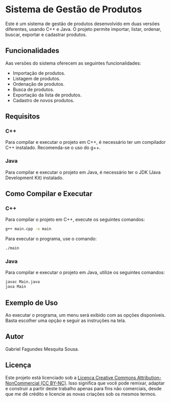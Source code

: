 # Sistema de Gestão de Produtos

Este é um sistema de gestão de produtos desenvolvido em duas versões diferentes, usando C++ e Java. O projeto permite importar, listar, ordenar, buscar, exportar e cadastrar produtos.

## Funcionalidades

Aas versões do sistema oferecem as seguintes funcionalidades:

- Importação de produtos.
- Listagem de produtos.
- Ordenação de produtos.
- Busca de produtos.
- Exportação da lista de produtos.
- Cadastro de novos produtos.

## Requisitos

### C++

Para compilar e executar o projeto em C++, é necessário ter um compilador C++ instalado. Recomenda-se o uso do g++.

### Java

Para compilar e executar o projeto em Java, é necessário ter o JDK (Java Development Kit) instalado.

## Como Compilar e Executar

### C++

Para compilar o projeto em C++, execute os seguintes comandos:

```bash
g++ main.cpp -o main
```

Para executar o programa, use o comando:

```bash
./main
```

### Java

Para compilar e executar o projeto em Java, utilize os seguintes comandos:

```bash
javac Main.java
java Main
```
## Exemplo de Uso
Ao executar o programa, um menu será exibido com as opções disponíveis. Basta escolher uma opção e seguir as instruções na tela.

## Autor
Gabriel Fagundes Mesquita Sousa.

## Licença

Este projeto está licenciado sob a [Licença Creative Commons Attribution-NonCommercial (CC BY-NC)](https://creativecommons.org/licenses/by-nc/4.0/). Isso significa que você pode remixar, adaptar e construir a partir deste trabalho apenas para fins não comerciais, desde que me dê crédito e licencie as novas criações sob os mesmos termos.
